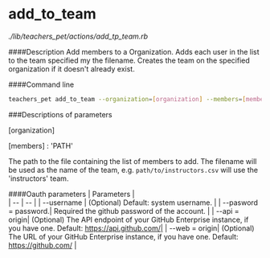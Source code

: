 # add_to_team

*./lib/teachers_pet/actions/add_tp_team.rb*

####Description
Add members to a Organization.
Adds each user in the list to the team specified my the filename. Creates the team on the specified organization if it doesn't already exist.

####Command line
```bash
teachers_pet add_to_team --organization=[organization] --members=[members]
```
###Descriptions of parameters

[organization]

[members] : 'PATH'

The path to the file containing the list of members to add. The filename will be used as the name of the team, e.g. `path/to/instructors.csv` will use the 'instructors' team.


####Oauth parameters
| Parameters |  
| -- | -- |
| --username | (Optional) Default: system username. |
| --pasword = password.| Required the github password of the account. |
| --api = origin| (Optional) The API endpoint of your GitHub Enterprise instance, if you have one. Default: https://api.github.com/|
| --web = origin| (Optional) The URL of your GitHub Enterprise instance, if you have one. Default: https://github.com/ |


